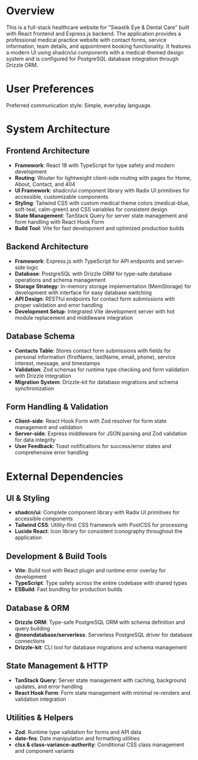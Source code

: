 # Overview

This is a full-stack healthcare website for "Swastik Eye & Dental Care" built with React frontend and Express.js backend. The application provides a professional medical practice website with contact forms, service information, team details, and appointment booking functionality. It features a modern UI using shadcn/ui components with a medical-themed design system and is configured for PostgreSQL database integration through Drizzle ORM.

# User Preferences

Preferred communication style: Simple, everyday language.

# System Architecture

## Frontend Architecture
- **Framework**: React 18 with TypeScript for type safety and modern development
- **Routing**: Wouter for lightweight client-side routing with pages for Home, About, Contact, and 404
- **UI Framework**: shadcn/ui component library with Radix UI primitives for accessible, customizable components
- **Styling**: Tailwind CSS with custom medical theme colors (medical-blue, soft-teal, calm-green) and CSS variables for consistent design
- **State Management**: TanStack Query for server state management and form handling with React Hook Form
- **Build Tool**: Vite for fast development and optimized production builds

## Backend Architecture
- **Framework**: Express.js with TypeScript for API endpoints and server-side logic
- **Database**: PostgreSQL with Drizzle ORM for type-safe database operations and schema management
- **Storage Strategy**: In-memory storage implementation (MemStorage) for development with interface for easy database switching
- **API Design**: RESTful endpoints for contact form submissions with proper validation and error handling
- **Development Setup**: Integrated Vite development server with hot module replacement and middleware integration

## Database Schema
- **Contacts Table**: Stores contact form submissions with fields for personal information (firstName, lastName, email, phone), service interest, message, and timestamps
- **Validation**: Zod schemas for runtime type checking and form validation with Drizzle integration
- **Migration System**: Drizzle-kit for database migrations and schema synchronization

## Form Handling & Validation
- **Client-side**: React Hook Form with Zod resolver for form state management and validation
- **Server-side**: Express middleware for JSON parsing and Zod validation for data integrity
- **User Feedback**: Toast notifications for success/error states and comprehensive error handling

# External Dependencies

## UI & Styling
- **shadcn/ui**: Complete component library with Radix UI primitives for accessible components
- **Tailwind CSS**: Utility-first CSS framework with PostCSS for processing
- **Lucide React**: Icon library for consistent iconography throughout the application

## Development & Build Tools
- **Vite**: Build tool with React plugin and runtime error overlay for development
- **TypeScript**: Type safety across the entire codebase with shared types
- **ESBuild**: Fast bundling for production builds

## Database & ORM
- **Drizzle ORM**: Type-safe PostgreSQL ORM with schema definition and query building
- **@neondatabase/serverless**: Serverless PostgreSQL driver for database connections
- **Drizzle-kit**: CLI tool for database migrations and schema management

## State Management & HTTP
- **TanStack Query**: Server state management with caching, background updates, and error handling
- **React Hook Form**: Form state management with minimal re-renders and validation integration

## Utilities & Helpers
- **Zod**: Runtime type validation for forms and API data
- **date-fns**: Date manipulation and formatting utilities
- **clsx & class-variance-authority**: Conditional CSS class management and component variants